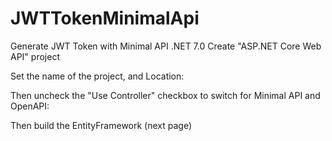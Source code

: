 # JWTTokenMinimalApi
Generate JWT Token with Minimal API .NET 7.0
Create "ASP.NET Core Web API" project 


 

Set the name of the project, and Location:  


 

Then uncheck the "Use Controller" checkbox to switch for Minimal API and OpenAPI: 


 

 

Then build the EntityFramework (next page) 

 
